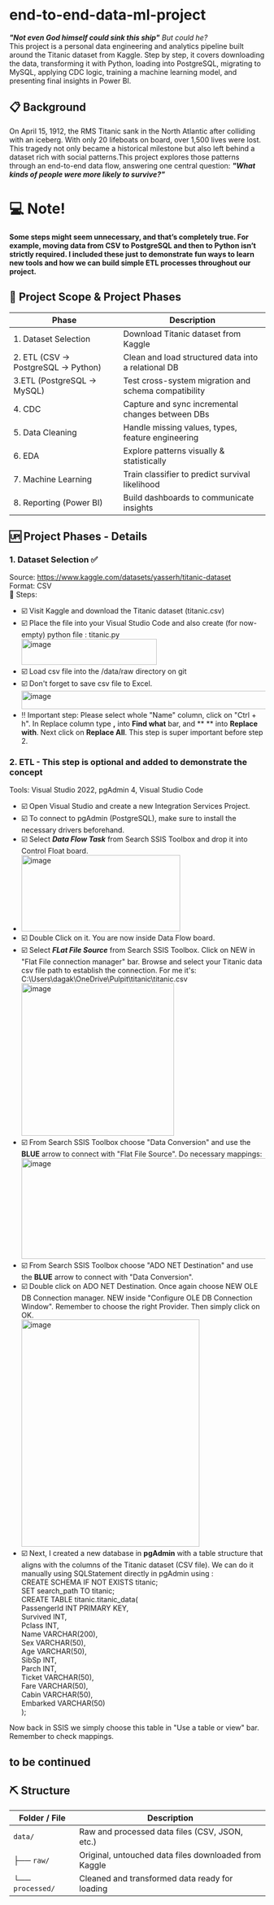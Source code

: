 # end-to-end-data-ml-project
***"Not even God himself could sink this ship"** But could he?*   
This project is a personal data engineering and analytics pipeline built around the Titanic dataset from Kaggle. Step by step, it covers downloading the data, transforming it with Python, loading into PostgreSQL, migrating to MySQL, applying CDC logic, training a machine learning model, and presenting final insights in Power BI.  

## 📋 Background  
On April 15, 1912, the RMS Titanic sank in the North Atlantic after colliding with an iceberg. With only 20 lifeboats on board, over 1,500 lives were lost. This tragedy not only became a historical milestone but also left behind a dataset rich with social patterns.This project explores those patterns through an end-to-end data flow, answering one central question: ***"What kinds of people were more likely to survive?"***   
# 💻 Note! 
**Some steps might seem unnecessary, and that’s completely true. For example, moving data from CSV to PostgreSQL and then to Python isn’t strictly required. I included these just to demonstrate fun ways to learn new tools and how we can build simple ETL processes throughout our project.**    
  

## 🧪 Project Scope & Project Phases   
  
| Phase                       | Description                                          |
| --------------------------- | ---------------------------------------------------- |
| 1. Dataset Selection      | Download Titanic dataset from Kaggle                 |
| 2. ETL (CSV → PostgreSQL -> Python)   | Clean and load structured data into a relational DB  |
| 3.ETL (PostgreSQL → MySQL)    | Test cross-system migration and schema compatibility    |
| 4. CDC                     | Capture and sync incremental changes between DBs       |
| 5. Data Cleaning            | Handle missing values, types, feature engineering  |
| 6. EDA             | Explore patterns visually & statistically    |
| 7. Machine Learning         | Train classifier to predict survival likelihood      |
| 8. Reporting (Power BI)     | Build dashboards to communicate insights             |


## 🆙 Project Phases - Details    
### 1. Dataset Selection ✅    
Source: https://www.kaggle.com/datasets/yasserh/titanic-dataset   
Format: CSV     
🧩 Steps:
- ☑️ Visit Kaggle and download the Titanic dataset (titanic.csv)    
- ☑️ Place the file into your Visual Studio Code and also create (for now- empty) python file : titanic.py   
  <img width="266" height="51" alt="image" src="https://github.com/user-attachments/assets/65412cf8-0736-4ccb-9729-8c4eb0f7c73c" />
- ☑️ Load csv file into the /data/raw directory on git
- ☑️ Don't forget to save csv file to Excel.   
  <img width="557" height="36" alt="image" src="https://github.com/user-attachments/assets/6ea3a765-bb23-433a-a120-bde0a0209328" />     
- ‼️ Important step: Please select whole "Name" column, click on "Ctrl + h". In Replace column type **,** into **Find what** bar, and ** ** into **Replace with**. Next click on **Replace All**. This step is super important before step 2.
  

### 2. ETL - This step is optional and added to demonstrate the concept       
Tools: Visual Studio 2022, pgAdmin 4, Visual Studio Code    
- ☑️ Open Visual Studio and create a new Integration Services Project.
- ☑️ To connect to pgAdmin (PostgreSQL), make sure to install the necessary drivers beforehand.
- ☑️ Select ***Data Flow Task*** from Search SSIS Toolbox and drop it into Control Float board.
- <img width="312" height="150" alt="image" src="https://github.com/user-attachments/assets/8ea245e1-93d6-47c3-bc43-3c1c811e176b" />
- ☑️ Double Click on it. You are now inside Data Flow board.
- ☑️ Select ***FLat File Source*** from Search SSIS Toolbox. Click on NEW in "Flat File connection manager" bar. Browse and select your Titanic data csv file path to establish the connection.
  For me it's: C:\Users\dagak\OneDrive\Pulpit\titanic\titanic.csv         
  <img width="300" height="300" alt="image" src="https://github.com/user-attachments/assets/9d38fe7d-c842-430f-bb76-f05098ee0e26" />
- ☑️ From Search SSIS Toolbox choose "Data Conversion" and use the **BLUE** arrow to connect with "Flat File Source". Do necessary mappings:    
  <img width="500" height="198" alt="image" src="https://github.com/user-attachments/assets/37af20a9-ee0e-4bd7-a2c3-6c65311fd9a3" />     
- ☑️ From Search SSIS Toolbox choose "ADO NET Destination" and use the **BLUE** arrow to connect with "Data Conversion".
- ☑️ Double click on ADO NET Destination. Once again choose NEW OLE DB Connection manager. NEW inside "Configure OLE DB Connection Window". Remember to choose the right Provider. Then simply click on OK.          
  <img width="350" height="447" alt="image" src="https://github.com/user-attachments/assets/72fc7b73-a1cd-4774-a30d-a71167cffe80" />
- ☑️ Next, I created a new database in **pgAdmin** with a table structure that aligns with the columns of the Titanic dataset (CSV file). We can do it manually using SQLStatement directly in pgAdmin using :     
CREATE SCHEMA IF NOT EXISTS titanic;      
SET search_path TO titanic;    
CREATE TABLE titanic.titanic_data(     
	  PassengerId INT PRIMARY KEY,     
    Survived INT,     
    Pclass INT,      
    Name VARCHAR(200),      
    Sex VARCHAR(50),     
    Age VARCHAR(50),      
    SibSp INT,     
    Parch INT,     
    Ticket VARCHAR(50),     
    Fare VARCHAR(50),     
    Cabin VARCHAR(50),     
    Embarked VARCHAR(50)     
);

Now back in SSIS we simply choose this table in "Use a table or view" bar. Remember to check mappings.  


to be continued
-------
## ⛏️ Structure    
| Folder / File                  | Description                                                           |
| ------------------------------ | --------------------------------------------------------------------- |
| `data/`                        | Raw and processed data files (CSV, JSON, etc.)                        |
| ├── `raw/`                     | Original, untouched data files downloaded from Kaggle                 |
| └── `processed/`               | Cleaned and transformed data ready for loading                        |

